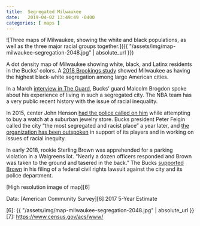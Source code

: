 ```yaml
---
title:  Segregated Milwaukee
date:   2019-04-02 13:49:49 -0400
categories: [ maps ]
---
```


![Three maps of Milwaukee, showing the white and black populations, as well as the three major racial groups together.]({{ "/assets/img/map-milwaukee-segregation-2048.jpg" | absolute\_url }})

A dot density map of Milwaukee showing white, black, and Latinx residents in the Bucks’ colors. A [2018 Brookings study][1] showed Milwaukee as having the highest black-white segregation among large American cities.

In a March [interview in The Guard][2], Bucks’ guard Malcolm Brogdon spoke about his experience of living in such a segregated city. The NBA team has a very public recent history with the issue of racial inequality.

In 2015, center John Henson [had the police called on him][3] while attempting to buy a watch at a suburban jewelry store. Bucks president Peter Feigin called the city “the most segregated and racist place” a year later, and [the organization has been outspoken][4] in support of its players and in working on issues of racial inequity.

In early 2018, rookie Sterling Brown was apprehended for a parking violation in a Walgreens lot. “Nearly a dozen officers responded and Brown was taken to the ground and tasered in the back.” The Bucks [supported Brown][5] in his filing of a federal civil rights lawsuit against the city and its police department.

[High resolution image of map][6]

Data: [American Community Survey][6] 2017 5-Year Estimate

[1]: https://www.brookings.edu/blog/the-avenue/2018/12/17/black-white-segregation-edges-downward-since-2000-census-shows/
[2]: https://www.theguardian.com/sport/2019/mar/01/malcolm-brogdon-interview-milwaukee-bucks-nba
[3]: https://nba.nbcsports.com/2019/03/15/bucks-malcolm-brogdon-milwaukee-extremely-segregated/
[4]: https://www.jsonline.com/story/sports/nba/bucks/2019/03/06/bucks-guard-malcolm-brogdon-milwaukee-segregated-needs-change/3074086002/
[5]: https://www.jsonline.com/story/sports/nba/bucks/2018/06/20/milwaukee-bucks-gm-jon-horst-gives-strong-support-sterling-brown/715651002/
[6]: {{ "/assets/img/map-milwaukee-segregation-2048.jpg" | absolute\_url }}
[7]: https://www.census.gov/acs/www/